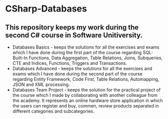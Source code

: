 # CSharp-Databases

## This repository keeps my work during the second C# course in Software Unitiversity.

- Databases Basics - keeps the solutions for all the exercises and exams which I have done during the first part of the course regarding SQL: Built-In Functions, Data Aggregation, Table Relations, Joins, Subqueries, CTE and Indices, Functions, Triggers and Transactions.
- Databases Advanced - keeps the solutions for all the exercises and exams which I have done during the second part of the course regarding Entity Framework, Code First, Table Relations, Automapping, JSON and XML processing.
- Databases Team Project - keeps the solution for the practical project of the course which I made by collaborating with another colleague from the academy. It represents an online hardware store application in which the users can register and buy, commen, review products separated in different categories and subcategories. 
